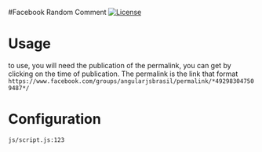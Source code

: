 #Facebook Random Comment
[![License](http://img.shields.io/:license-MIT-red.svg)](https://github.com/gpedro/facebook-random-comment/blob/master/LICENSE)

# Usage
to use, you will need the publication of the permalink, you can get by clicking on the time of publication. The permalink is the link that format
`https://www.facebook.com/groups/angularjsbrasil/permalink/*492983047509487*/`

# Configuration
`js/script.js:123`
